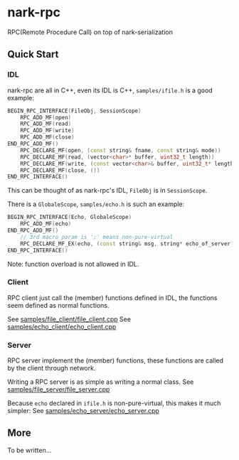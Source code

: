 nark-rpc
========

RPC(Remote Procedure Call) on top of nark-serialization

## Quick Start
### IDL
nark-rpc are all in C++, even its IDL is C++, `samples/ifile.h` is a good example:

```c++
BEGIN_RPC_INTERFACE(FileObj, SessionScope)
    RPC_ADD_MF(open)
    RPC_ADD_MF(read)
    RPC_ADD_MF(write)
    RPC_ADD_MF(close)
END_RPC_ADD_MF()
    RPC_DECLARE_MF(open, (const string& fname, const string& mode))
    RPC_DECLARE_MF(read, (vector<char>* buffer, uint32_t length))
    RPC_DECLARE_MF(write, (const vector<char>& buffer, uint32_t* length))
    RPC_DECLARE_MF(close, ())
END_RPC_INTERFACE()
```

This can be thought of as nark-rpc's IDL, `FileObj` is in `SessionScope`.

There is a `GlobaleScope`, `samples/echo.h` is such an example:
```c++
BEGIN_RPC_INTERFACE(Echo, GlobaleScope)
    RPC_ADD_MF(echo)
END_RPC_ADD_MF()
    // 3rd macro param is ';' means non-pure-virtual
    RPC_DECLARE_MF_EX(echo, (const string& msg, string* echo_of_server), ;)
END_RPC_INTERFACE()
```

Note: function overload is not allowed in IDL.

### Client

RPC client just call the (member) functions defined in IDL, the functions seem defined as normal functions.

See [samples/file\_client/file\_client.cpp](samples/file_client/file_client.cpp#L22)
See [samples/echo\_client/echo\_client.cpp](samples/echo_client/echo_client.cpp#L23)

### Server

RPC server implement the (member) functions, these functions are called by the client through network.

Writing a RPC server is as simple as writing a normal class.
See [samples/file\_server/file\_server.cpp](samples/file_server/file_server.cpp#L24)

Because `echo` declared in `ifile.h` is non-pure-virtual, this makes it much simpler:
See [samples/echo\_server/echo\_server.cpp](samples/echo_server/echo_server.cpp#L24)

## More

To be written...
